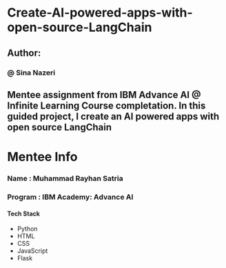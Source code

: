# Create-AI-powered-apps-with-open-source-LangChain

## Author:
### @ Sina Nazeri

## Mentee assignment from IBM Advance AI @ Infinite Learning Course completation. In this guided project, I create an AI powered apps with open source LangChain




# Mentee Info

### Name : Muhammad Rayhan Satria

### Program : IBM Academy: Advance AI

#### Tech Stack

- Python
- HTML
- CSS
- JavaScript
- Flask
